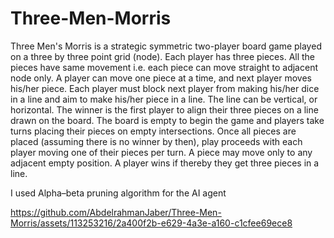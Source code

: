 # Three-Men-Morris

Three Men's Morris is a strategic symmetric two-player board game played on a three by three point grid (node). 
Each player has three pieces. All the pieces have same movement i.e. each piece can move straight to adjacent node only.
A player can move one piece at a time, and next player moves his/her piece. Each player must block next player from 
making his/her dice in a line and aim to make his/her piece in a line. The line can be vertical, or horizontal. The winner 
is the first player to align their three pieces on a line drawn on the board. The board is empty to begin the game and players
take turns placing their pieces on empty intersections. Once all pieces are placed (assuming there is no winner by then), play 
proceeds with each player moving one of their pieces per turn. A piece may move only to any adjacent empty position. A player
wins if thereby they get three pieces in a line.

I used Alpha–beta pruning algorithm for the AI agent

https://github.com/AbdelrahmanJaber/Three-Men-Morris/assets/113253216/2a400f2b-e629-4a3e-a160-c1cfee69ece8
